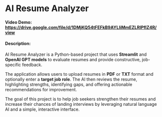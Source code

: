 # AI Resume Analyzer

#### Video Demo: https://drive.google.com/file/d/1DMjKQ54tFEFkB9AYLIiMmEZLRlPflZ4R/view

#### Description:

AI Resume Analyzer is a Python-based project that uses **Streamlit** and **OpenAI GPT models** to evaluate resumes and provide constructive, job-specific feedback.  

The application allows users to upload resumes in **PDF** or **TXT** format and optionally enter a **target job role**. The AI then reviews the resume, highlighting strengths, identifying gaps, and offering actionable recommendations for improvement.  

The goal of this project is to help job seekers strengthen their resumes and increase their chances of landing interviews by leveraging natural language AI and a simple, interactive interface.
